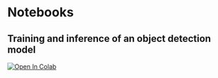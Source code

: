 # Notebooks

## Training and inference of an object detection model

[![Open In Colab](https://colab.research.google.com/assets/colab-badge.svg)](https://colab.research.google.com/github/surfriderfoundationeurope/mot/blob/master/notebooks/object_detection_training_and_inference.ipynb)
